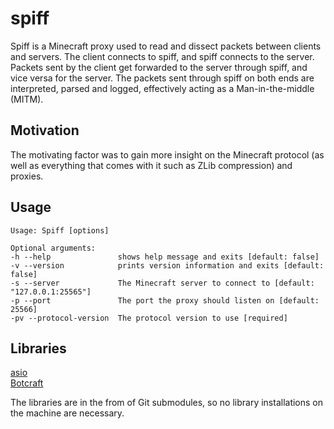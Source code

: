 # spiff
Spiff is a Minecraft proxy used to read and dissect packets between clients and servers. The client connects to spiff, and spiff connects to the server. Packets sent by the client get forwarded to the server through spiff, and vice versa for the server. The packets sent through spiff on both ends are interpreted, parsed and logged, effectively acting as a Man-in-the-middle (MITM).

## Motivation
The motivating factor was to gain more insight on the Minecraft protocol (as well as everything that comes with it such as ZLib compression) and proxies.

## Usage
```
Usage: Spiff [options] 

Optional arguments:
-h --help              	shows help message and exits [default: false]
-v --version           	prints version information and exits [default: false]
-s --server            	The Minecraft server to connect to [default: "127.0.0.1:25565"]
-p --port              	The port the proxy should listen on [default: 25566]
-pv --protocol-version 	The protocol version to use [required]
```


## Libraries
[asio](https://think-async.com/Asio/)  
[Botcraft](https://github.com/adepierre/Botcraft)  

The libraries are in the from of Git submodules, so no library installations on the machine are necessary.
